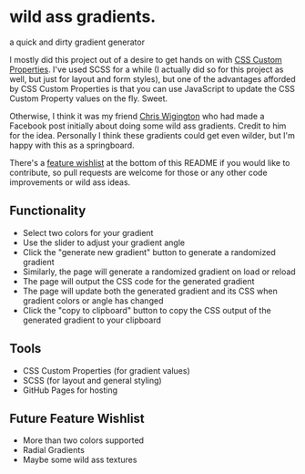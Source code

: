 # wild ass gradients.

a quick and dirty gradient generator


I mostly did this project out of a desire to get hands on with [CSS Custom Properties](https://developer.mozilla.org/en-US/docs/Web/CSS/Using_CSS_custom_properties). I've used SCSS for a while (I actually did so for this project as well, but just for layout and form styles), but one of the advantages afforded by CSS Custom Properties is that you can use JavaScript to update the CSS Custom Property values on the fly. Sweet.


Otherwise, I think it was my friend [Chris Wigington](https://github.com/chriswigington) who had made a Facebook post initially about doing some wild ass gradients. Credit to him for the idea. Personally I think these gradients could get even wilder, but I'm happy with this as a springboard.


There's a [feature wishlist](https://github.com/jreyes88/wild-ass-gradients#future-feature-wishlist) at the bottom of this README if you would like to contribute, so pull requests are welcome for those or any other code improvements or wild ass ideas.


## Functionality

- Select two colors for your gradient
- Use the slider to adjust your gradient angle
- Click the "generate new gradient" button to generate a randomized gradient
- Similarly, the page will generate a randomized gradient on load or reload
- The page will output the CSS code for the generated gradient
- The page will update both the generated gradient and its CSS when gradient colors or angle has changed
- Click the "copy to clipboard" button to copy the CSS output of the generated gradient to your clipboard


## Tools

- CSS Custom Properties (for gradient values)
- SCSS (for layout and general styling)
- GitHub Pages for hosting


## Future Feature Wishlist

- More than two colors supported
- Radial Gradients
- Maybe some wild ass textures